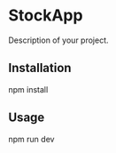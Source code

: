 

# StockApp

Description of your project.



## Installation

npm install 

## Usage

npm run dev


